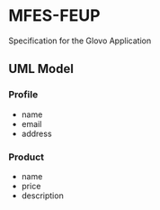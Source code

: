 # MFES-FEUP

Specification for the Glovo Application

## UML Model

### Profile
* name
* email
* address

### Product

* name
* price
* description
